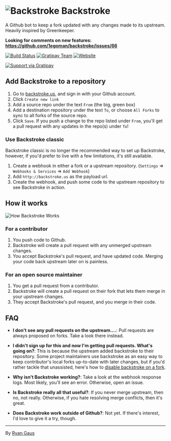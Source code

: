 ![Backstroke](https://backstroke.us/assets/img/logo.png)
Backstroke
===
A Github bot to keep a fork updated with any changes made to its upstream.
Heavily inspired by Greenkeeper.

**Looking for comments on new features: https://github.com/1egoman/backstroke/issues/66**

[![Build Status](https://travis-ci.org/1egoman/backstroke.svg?branch=master)](https://travis-ci.org/1egoman/backstroke)
[![Gratipay Team](https://img.shields.io/gratipay/team/Backstroke.svg?maxAge=2592001)](https://gratipay.com/Backstroke/)
[![Website](https://img.shields.io/website-up-down-green-red/http/backstroke.us.svg?maxAge=2592000)](https://backstroke.us)

[![Support via Gratipay](https://cdn.rawgit.com/gratipay/gratipay-badge/2.3.0/dist/gratipay.svg)](https://gratipay.com/Backstroke/)

## Add Backstroke to a repository

1. Go to [backstroke.us](https://backstroke.us), and sign in with your Github account.
2. Click `Create new link`
3. Add a source repo under the text `From` (the big, green box)
4. Add a destination repository under the text `To`, or choose `All Forks` to
   sync to all forks of the source repo.
5. Click `Save`. If you push a change to the repo listed under `From`, you'll
   get a pull request with any updates in the repo(s) under `To`!

### Use Backstroke classic
Backstroke classic is no longer the recommended way to set up Backstroke,
however, if you'd prefer to live with a few limitations, it's still available.

1. Create a webhook in either a fork or a upstream repository. (`Settings` => `Webhooks & Services` => `Add Webhook`)
2. Add `http://backstroke.us` as the payload url.
3. Create the webhook, and push some code to the upstream repository to see Backstroke in action.

## How it works
![How Backstroke Works](public/assets/img/map.png)

### For a contributor
1. You push code to Github.
2. Backstroke will create a pull request with any unmerged upstream changes.
3. You accept Backstroke's pull request, and have updated code. Merging your
   code back upstream later on is painless.

### For an open source maintainer
1. You get a pull request from a contributor.
2. Backstroke will create a pull request on their fork that lets them merge in
   your upstream changes.
3. They accept Backstroke's pull request, and you merge in their code.

<!--
## Advanced Usage
- `upstream`: A string following the format `user/repo` corresponding to a
  custom upstream to merge from into a fork. For example, adding a webhook on a
  fork with `http://backstroke.us/?upstream=foo/upstream` will create a pull
  request (on the fork) that merge in new changes from the custom upstream
  (`foo/upstream`).
-->

## FAQ
- **I don't see any pull requests on the upstream....**: Pull requests are
  always proposed on forks. Take a look there instead.

- **I didn't sign up for this and now I'm getting pull requests. What's going
  on?**: This is because the upstream added backstroke to their repository.
  Some project maintainers use backstroke as an easy way to keep contributor's
  local forks up-to-date with later changes, but if you'd rather tackle that
  unassisted, here's how to [disable backstroke on a fork](./public/assets/disable-on-a-fork.md).

- **Why isn't Backstroke working?**: Take a look at the webhook response logs. Most likely, you'll see an error. Otherwise, open an issue.

- **Is Backstroke really all that useful?**: If you never merge upstream, then no, not really. Otherwise, if you hate
resolving merge conflicts, then it's great.

- **Does Backstroke work outside of Github?**: Not yet. If there's interest, I'd love to give it a try, though.

-------
By [Ryan Gaus](http://rgaus.net)
